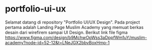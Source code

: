 # portfolio-ui-ux
Selamat datang di repository "Portfolio UI/UX Design".
Pada project pertama adalah Landing Page Muslim Academy yang memuat berkas desain dari wirefirem sampai UI Design.
Berikut link file figma 
https://www.figma.com/design/b9MchwOpWss3aDppfWm1uY/muslim-academy?node-id=52-12&t=LNeJGX2bbvBoxHmp-1
